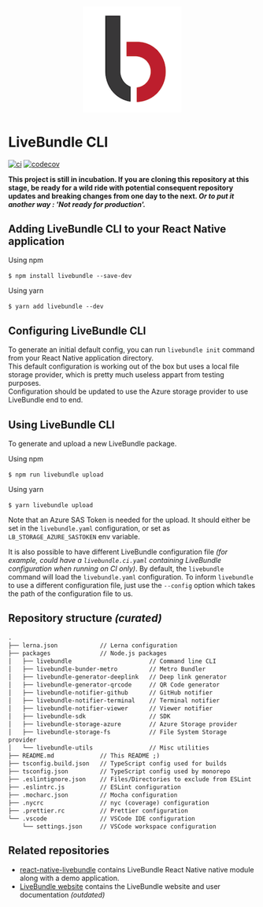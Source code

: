 <h2 align="center">
    <br>
	<img src="./assets/logo.png" alt="LiveBundle" width="200">
	<br>
</h2>

# LiveBundle CLI

[![ci][1]][2] [![codecov][3]][4]

**This project is still in incubation.
If you are cloning this repository at this stage, be ready for a wild ride with potential consequent repository updates and breaking changes from one day to the next. _Or to put it another way : 'Not ready for production'._**

## Adding LiveBundle CLI to your React Native application

Using npm

`$ npm install livebundle --save-dev`

Using yarn

`$ yarn add livebundle --dev`

## Configuring LiveBundle CLI

To generate an initial default config, you can run `livebundle init` command from your React Native application directory.\
This default configuration is working out of the box but uses a local file storage provider, which is pretty much useless appart from testing purposes.\
Configuration should be updated to use the Azure storage provider to use LiveBundle end to end.

## Using LiveBundle CLI

To generate and upload a new LiveBundle package.

Using npm

`$ npm run livebundle upload`

Using yarn

`$ yarn livebundle upload`

Note that an Azure SAS Token is needed for the upload. It should either be set in the `livebundle.yaml` configuration, or set as `LB_STORAGE_AZURE_SASTOKEN` env variable.

It is also possible to have different LiveBundle configuration file *(for example, could have a `livebundle.ci.yaml` containing LiveBundle configuration when running on CI only)*. By default, the `livebundle` command will load the `livebundle.yaml` configuration. To inform `livebundle` to use a different configuration file, just use the `--config` option which takes the path of the configuration file to us.

## Repository structure _(curated)_

```
.
├── lerna.json            // Lerna configuration
├── packages              // Node.js packages
│   ├── livebundle                      // Command line CLI
│   ├── livebundle-bunder-metro         // Metro Bundler
│   ├── livebundle-generator-deeplink   // Deep link generator
│   ├── livebundle-generator-qrcode     // QR Code generator
│   ├── livebundle-notifier-github      // GitHub notifier
│   ├── livebundle-notifier-terminal    // Terminal notifier
│   ├── livebundle-notifier-viewer      // Viewer notifier
│   ├── livebundle-sdk                  // SDK
│   ├── livebundle-storage-azure        // Azure Storage provider
│   ├── livebundle-storage-fs           // File System Storage provider
│   └── livebundle-utils                // Misc utilities
├── README.md             // This README ;)
├── tsconfig.build.json   // TypeScript config used for builds
├── tsconfig.json         // TypeScript config used by monorepo
├── .eslintignore.json    // Files/Directories to exclude from ESLint
├── .eslintrc.js          // ESLint configuration
├── .mocharc.json         // Mocha configuration
├── .nycrc                // nyc (coverage) configuration
├── .prettier.rc          // Prettier configuration
└── .vscode               // VSCode IDE configuration
    └── settings.json     // VSCode workspace configuration
```

## Related repositories

- [react-native-livebundle](https://github.com/electrode-io/react-native-livebundle) contains LiveBundle React Native native module along with a demo application.
- [LiveBundle website](https://github.com/electrode-io/livebundle-website) contains the LiveBundle website and user documentation *(outdated)*

[1]: https://github.com/electrode-io/livebundle/workflows/ci/badge.svg
[2]: https://github.com/electrode-io/livebundle/actions
[3]: https://codecov.io/gh/electrode-io/livebundle/branch/master/graph/badge.svg?token=97VWVN63G0
[4]: https://codecov.io/gh/electrode-io/livebundle
